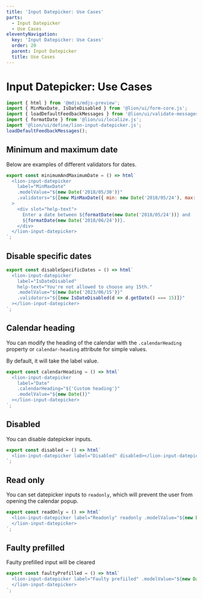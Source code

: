```yaml
---
title: 'Input Datepicker: Use Cases'
parts:
  - Input Datepicker
  - Use Cases
eleventyNavigation:
  key: 'Input Datepicker: Use Cases'
  order: 20
  parent: Input Datepicker
  title: Use Cases
---
```


# Input Datepicker: Use Cases

```js script
import { html } from '@mdjs/mdjs-preview';
import { MinMaxDate, IsDateDisabled } from '@lion/ui/form-core.js';
import { loadDefaultFeedbackMessages } from '@lion/ui/validate-messages.js';
import { formatDate } from '@lion/ui/localize.js';
import '@lion/ui/define/lion-input-datepicker.js';
loadDefaultFeedbackMessages();
```

## Minimum and maximum date

Below are examples of different validators for dates.

```js preview-story
export const minimumAndMaximumDate = () => html`
  <lion-input-datepicker
    label="MinMaxDate"
    .modelValue="${new Date('2018/05/30')}"
    .validators="${[new MinMaxDate({ min: new Date('2018/05/24'), max: new Date('2018/06/24') })]}"
  >
    <div slot="help-text">
      Enter a date between ${formatDate(new Date('2018/05/24'))} and
      ${formatDate(new Date('2018/06/24'))}.
    </div>
  </lion-input-datepicker>
`;
```

## Disable specific dates

```js preview-story
export const disableSpecificDates = () => html`
  <lion-input-datepicker
    label="IsDateDisabled"
    help-text="You're not allowed to choose any 15th."
    .modelValue="${new Date('2023/06/15')}"
    .validators="${[new IsDateDisabled(d => d.getDate() === 15)]}"
  ></lion-input-datepicker>
`;
```

## Calendar heading

You can modify the heading of the calendar with the `.calendarHeading` property or `calendar-heading` attribute for simple values.

By default, it will take the label value.

```js preview-story
export const calendarHeading = () => html`
  <lion-input-datepicker
    label="Date"
    .calendarHeading="${'Custom heading'}"
    .modelValue="${new Date()}"
  ></lion-input-datepicker>
`;
```

## Disabled

You can disable datepicker inputs.

```js preview-story
export const disabled = () => html`
  <lion-input-datepicker label="Disabled" disabled></lion-input-datepicker>
`;
```

## Read only

You can set datepicker inputs to `readonly`, which will prevent the user from opening the calendar popup.

```js preview-story
export const readOnly = () => html`
  <lion-input-datepicker label="Readonly" readonly .modelValue="${new Date()}">
  </lion-input-datepicker>
`;
```

## Faulty prefilled

Faulty prefilled input will be cleared

```js preview-story
export const faultyPrefilled = () => html`
  <lion-input-datepicker label="Faulty prefiiled" .modelValue="${new Date('30/01/2022')}">
  </lion-input-datepicker>
`;
```
